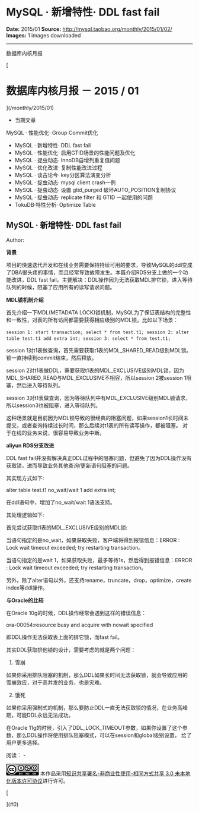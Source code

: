 # MySQL · 新增特性· DDL fast fail

**Date:** 2015/01
**Source:** http://mysql.taobao.org/monthly/2015/01/02/
**Images:** 1 images downloaded

---

数据库内核月报

 [
 # 数据库内核月报 － 2015 / 01
 ](/monthly/2015/01)

 * 当期文章

 MySQL · 性能优化· Group Commit优化
* MySQL · 新增特性· DDL fast fail
* MySQL · 性能优化· 启用GTID场景的性能问题及优化
* MySQL · 捉虫动态· InnoDB自增列重复值问题
* MySQL · 优化改进· 复制性能改进过程
* MySQL · 谈古论今· key分区算法演变分析
* MySQL · 捉虫动态· mysql client crash一例
* MySQL · 捉虫动态· 设置 gtid_purged 破坏AUTO_POSITION复制协议
* MySQL · 捉虫动态· replicate filter 和 GTID 一起使用的问题
* TokuDB·特性分析· Optimize Table

 ## MySQL · 新增特性· DDL fast fail 
 Author: 

 **背景**

项目的快速迭代开发和在线业务需要保持持续可用的要求，导致MySQL的ddl变成了DBA很头疼的事情，而且经常导致故障发生。本篇介绍RDS分支上做的一个功能改进，DDL fast fail。主要解决：DDL操作因为无法获取MDL排它锁，进入等待队列的时候，阻塞了应用所有的读写请求问题。

**MDL锁机制介绍**

首先介绍一下MDL(METADATA LOCK)锁机制，MySQL为了保证表结构的完整性和一致性，对表的所有访问都需要获得相应级别的MDL锁，比如以下场景：

`session 1: start transaction; select * from test.t1;
session 2: alter table test.t1 add extra int;
session 3: select * from test.t1;
`

session 1对t1表做查询，首先需要获取t1表的MDL_SHARED_READ级别MDL锁。锁一直持续到commit结束，然后释放。

session 2对t1表做DDL，需要获取t1表的MDL_EXCLUSIVE级别MDL锁，因为MDL_SHARED_READ与MDL_EXCLUSIVE不相容，所以session 2被session 1阻塞，然后进入等待队列。

session 3对t1表做查询，因为等待队列中有MDL_EXCLUSIVE级别MDL锁请求，所以session3也被阻塞，进入等待队列。

这种场景就是目前因为MDL锁导致的很经典的阻塞问题，如果session1长时间未提交，或者查询持续过长时间，那么后续对t1表的所有读写操作，都被阻塞。 对于在线的业务来说，很容易导致业务中断。

**aliyun RDS分支改进**

DDL fast fail并没有解决真正DDL过程中的阻塞问题，但避免了因为DDL操作没有获取锁，进而导致业务其他查询/更新语句阻塞的问题。

其实现方式如下:

alter table test.t1 no_wait/wait 1 add extra int;

在ddl语句中，增加了no_wait/wait 1语法支持。

其处理逻辑如下:

首先尝试获取t1表的MDL_EXCLUSIVE级别的MDL锁:

当语句指定的是no_wait，如果获取失败，客户端将得到报错信息：ERROR : Lock wait timeout exceeded; try restarting transaction。

当语句指定的是wait 1，如果获取失败，最多等待1s，然后得到报错信息：ERROR : Lock wait timeout exceeded; try restarting transaction。

另外，除了alter语句以外，还支持rename，truncate，drop，optimize，create index等ddl操作。

**与Oracle的比较**

在Oracle 10g的时候，DDL操作经常会遇到这样的错误信息：

ora-00054:resource busy and acquire with nowait specified

即DDL操作无法获取表上面的排它锁，而fast fail。

其实DDL获取排他锁的设计，需要考虑的就是两个问题：

1. 雪崩

如果你采用排队阻塞的机制，那么DDL如果长时间无法获取锁，就会导致应用的雪崩效应，对于高并发的业务，也是灾难。

2. 饿死

如果你采用强制式的机制，那么要防止DDL一直无法获取锁的情况，在业务高峰期，可能DDL永远无法成功。

在Oracle 11g的时候，引入了DDL_LOCK_TIMEOUT参数，如果你设置了这个参数，那么DDL操作将使用排队阻塞模式，可以在session和global级别设置， 给了用户更多选择。

 阅读： - 

[![知识共享许可协议](.img/8232d49bd3e9_88x31.png)](http://creativecommons.org/licenses/by-nc-sa/3.0/)
本作品采用[知识共享署名-非商业性使用-相同方式共享 3.0 未本地化版本许可协议](http://creativecommons.org/licenses/by-nc-sa/3.0/)进行许可。

 [

 ](#0)
